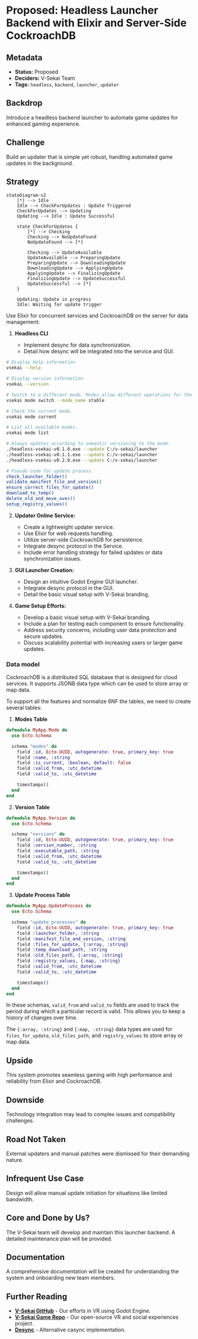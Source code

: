 # Proposed: Headless Launcher Backend with Elixir and Server-Side CockroachDB

## Metadata

- **Status:** Proposed
- **Deciders:** V-Sekai Team
- **Tags:** `headless`, `backend`, `launcher`, `updater`

## Backdrop

Introduce a headless backend launcher to automate game updates for enhanced gaming experience.

## Challenge

Build an updater that is simple yet robust, handling automated game updates in the background.

## Strategy

```mermaid
stateDiagram-v2
    [*] --> Idle
    Idle --> CheckForUpdates : Update Triggered
    CheckForUpdates --> Updating
    Updating --> Idle : Update Successful

    state CheckForUpdates {
        [*] --> Checking
        Checking --> NoUpdateFound
        NoUpdateFound --> [*]

        Checking --> UpdateAvailable
        UpdateAvailable --> PreparingUpdate
        PreparingUpdate --> DownloadingUpdate
        DownloadingUpdate --> ApplyingUpdate
        ApplyingUpdate --> FinalizingUpdate
        FinalizingUpdate --> UpdateSuccessful
        UpdateSuccessful --> [*]
    }

    Updating: Update in progress
    Idle: Waiting for update trigger
```

Use Elixir for concurrent services and CockroachDB on the server for data management:

1. **Headless CLI**

   - Implement desync for data synchronization.
   - Detail how desync will be integrated into the service and GUI.

```bash
# Display help information
vsekai --help

# Display version information
vsekai --version

# Switch to a different mode. Modes allow different operations for the software.
vsekai mode switch --mode_name stable

# Check the current mode.
vsekai mode current

# List all available modes.
vsekai mode list

# Always updates according to semantic versioning to the mode.
./headless-vsekai-v0.1.0.exe --update C:/v-sekai/launcher
./headless-vsekai-v0.1.1.exe --update C:/v-sekai/launcher
./headless-vsekai-v0.2.0.exe --update C:/v-sekai/launcher

# Pseudo code for update process
check_launcher_folder()
validate_manifest_file_and_version()
ensure_correct_files_for_update()
download_to_temp()
delete_old_and_move_over()
setup_registry_values()
```

2. **Updater Online Service:**

   - Create a lightweight updater service.
   - Use Elixir for web requests handling.
   - Utilize server-side CockroachDB for persistence.
   - Integrate desync protocol in the Service.
   - Include error handling strategy for failed updates or data synchronization issues.

3. **GUI Launcher Creation:**

   - Design an intuitive Godot Engine GUI launcher.
   - Integrate desync protocol in the GUI.
   - Detail the basic visual setup with V-Sekai branding.

4. **Game Setup Efforts:**
   - Develop a basic visual setup with V-Sekai branding.
   - Include a plan for testing each component to ensure functionality.
   - Address security concerns, including user data protection and secure updates.
   - Discuss scalability potential with increasing users or larger game updates.

### Data model

CockroachDB is a distributed SQL database that is designed for cloud services. It supports JSONB data type which can be used to store array or map data.

To support all the features and normalize 6NF the tables, we need to create several tables:

1. **Modes Table**

```elixir
defmodule MyApp.Mode do
  use Ecto.Schema

  schema "modes" do
    field :id, Ecto.UUID, autogenerate: true, primary_key: true
    field :name, :string
    field :is_current, :boolean, default: false
    field :valid_from, :utc_datetime
    field :valid_to, :utc_datetime

    timestamps()
  end
end
```

2. **Version Table**

```elixir
defmodule MyApp.Version do
  use Ecto.Schema

  schema "versions" do
    field :id, Ecto.UUID, autogenerate: true, primary_key: true
    field :version_number, :string
    field :executable_path, :string
    field :valid_from, :utc_datetime
    field :valid_to, :utc_datetime

    timestamps()
  end
end
```

3. **Update Process Table**

```elixir
defmodule MyApp.UpdateProcess do
  use Ecto.Schema

  schema "update_processes" do
    field :id, Ecto.UUID, autogenerate: true, primary_key: true
    field :launcher_folder, :string
    field :manifest_file_and_version, :string
    field :files_for_update, {:array, :string}
    field :temp_download_path, :string
    field :old_files_path, {:array, :string}
    field :registry_values, {:map, :string}
    field :valid_from, :utc_datetime
    field :valid_to, :utc_datetime

    timestamps()
  end
end
```

In these schemas, `valid_from` and `valid_to` fields are used to track the period during which a particular record is valid. This allows you to keep a history of changes over time.

The `{:array, :string}` and `{:map, :string}` data types are used for `files_for_update`, `old_files_path`, and `registry_values` to store array or map data.

## Upside

This system promotes seamless gaming with high performance and reliability from Elixir and CockroachDB.

## Downside

Technology integration may lead to complex issues and compatibility challenges.

## Road Not Taken

External updaters and manual patches were dismissed for their demanding nature.

## Infrequent Use Case

Design will allow manual update initiation for situations like limited bandwidth.

## Core and Done by Us?

The V-Sekai team will develop and maintain this launcher backend. A detailed maintenance plan will be provided.

## Documentation

A comprehensive documentation will be created for understanding the system and onboarding new team members.

## Further Reading

- [**V-Sekai GitHub**](https://github.com/v-sekai) - Our efforts in VR using Godot Engine.
- [**V-Sekai Game Repo**](https://github.com/v-sekai/v-sekai-game) - Our open-source VR and social experiences project.
- [**Desync**](https://github.com/folbricht/desync) - Alternative casync implementation.
